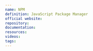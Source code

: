 ```yaml
---
name: NPM
definition: JavaScript Package Manager
official website:
repository:
documentation:
resources:
videos: 
tags:
---
```

